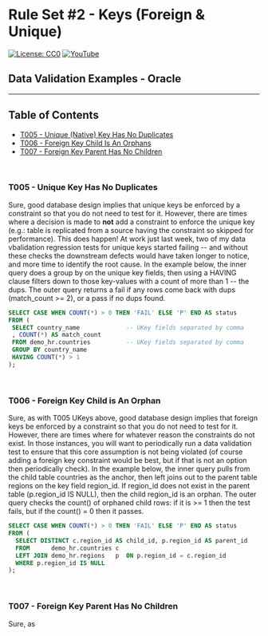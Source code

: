 # Rule Set #2 - Keys (Foreign & Unique)
[![License: CC0](https://img.shields.io/badge/License-CC0-red)](LICENSE "Creative Commons Zero License by DataResearchLabs (effectively = Public Domain")
[![YouTube](https://img.shields.io/badge/YouTube-DataResearchLabs-brightgreen)](http://www.DataResearchLabs.com)
## Data Validation Examples - Oracle

---

## Table of Contents
 - <a href="#t005">T005 - Unique (Native) Key Has No Duplicates</a>
 - <a href="#t006">T006 - Foreign Key Child Is An Orphans</a>
 - <a href="#t007">T007 - Foreign Key Parent Has No Children</a>
<br>


<a id="t005" class="anchor" href="#t005" aria-hidden="true"> </a>
### T005 - Unique Key Has No Duplicates
Sure, good database design implies that unique keys be enforced by a constraint so that you do not need to test for it.  However, there are times where a decision is made to **not** add a constraint to enforce the unique key (e.g.: table is replicated from a source having the constraint so skipped for performance).  This does happen!  At work just last week, two of my data vbalidation regression tests for unique keys started failing -- and without these checks the downstream defects would have taken longer to notice, and more time to identify the root cause.
In the example below, the inner query does a group by on the unique key fields, then using a HAVING clause filters down to those key-values with a count of more than 1 -- the dups.  The outer query returns a fail if any rows come back with dups (match_count >= 2), or a pass if no dups found.
 ```sql
SELECT CASE WHEN COUNT(*) > 0 THEN 'FAIL' ELSE 'P' END AS status
FROM (
  SELECT country_name             -- UKey fields separated by comma 
  , COUNT(*) AS match_count 
  FROM demo_hr.countries          -- UKey fields separated by comma
  GROUP BY country_name 
  HAVING COUNT(*) > 1
);
 ```
<br>


<a id="t006" class="anchor" href="#t006" aria-hidden="true"> </a>
### T006 - Foreign Key Child is An Orphan
Sure, as with T005 UKeys above, good database design implies that foreign keys be enforced by a constraint so that you do not need to test for it.  However, there are times where for whatever reason the constraints do not exist.  In those instances, you will want to periodically run a data validation test to ensure that this core assumption is not being violated (of course adding a foreign key constraint would be best, but if that is not an option then periodically check).
In the example below, the inner query pulls from the child table countries as the anchor, then left joins out to the parent table regions on the key field region_id. If region_id does not exist in the parent table (p.region_id IS NULL), then the child region_id is an orphan.  The outer query checks the count() of orphaned child rows: if it is >= 1 then the test fails, but if the count() = 0 then it passes.
```sql
SELECT CASE WHEN COUNT(*) > 0 THEN 'FAIL' ELSE 'P' END AS status
FROM (
  SELECT DISTINCT c.region_id AS child_id, p.region_id AS parent_id
  FROM      demo_hr.countries c 
  LEFT JOIN demo_hr.regions   p  ON p.region_id = c.region_id
  WHERE p.region_id IS NULL
);
 ```
<br>


<a id="t007" class="anchor" href="#t007" aria-hidden="true"> </a>
### T007 - Foreign Key Parent Has No Children
Sure, as
